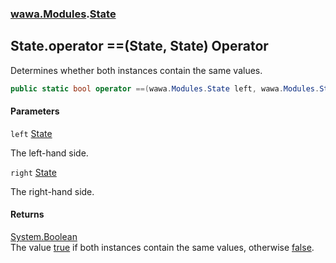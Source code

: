 ### [wawa.Modules](wawa.Modules.md 'wawa.Modules').[State](State.md 'wawa.Modules.State')

## State.operator ==(State, State) Operator

Determines whether both instances contain the same values.

```csharp
public static bool operator ==(wawa.Modules.State left, wawa.Modules.State right);
```
#### Parameters

<a name='wawa.Modules.State.op_Equality(wawa.Modules.State,wawa.Modules.State).left'></a>

`left` [State](State.md 'wawa.Modules.State')

The left-hand side.

<a name='wawa.Modules.State.op_Equality(wawa.Modules.State,wawa.Modules.State).right'></a>

`right` [State](State.md 'wawa.Modules.State')

The right-hand side.

#### Returns
[System.Boolean](https://docs.microsoft.com/en-us/dotnet/api/System.Boolean 'System.Boolean')  
The value [true](https://docs.microsoft.com/en-us/dotnet/csharp/language-reference/builtin-types/bool 'https://docs.microsoft.com/en-us/dotnet/csharp/language-reference/builtin-types/bool') if both instances contain the same values, otherwise [false](https://docs.microsoft.com/en-us/dotnet/csharp/language-reference/builtin-types/bool 'https://docs.microsoft.com/en-us/dotnet/csharp/language-reference/builtin-types/bool').